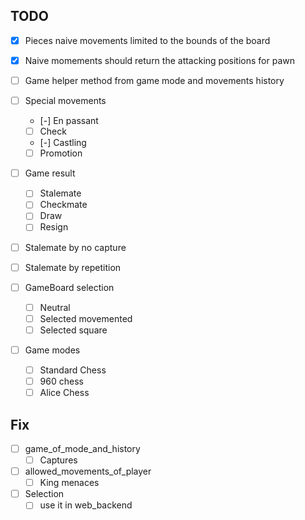 ## TODO

- [x] Pieces naive movements limited to the bounds of the board
- [x] Naive momements should return the attacking positions for pawn

- [ ] Game helper method from game mode and movements history

- [ ] Special movements
    - [-] En passant
    - [ ] Check
    - [-] Castling
    - [ ] Promotion

- [ ] Game result
    - [ ] Stalemate
    - [ ] Checkmate
    - [ ] Draw
    - [ ] Resign

- [ ] Stalemate by no capture
- [ ] Stalemate by repetition

- [ ] GameBoard selection
    - [ ] Neutral
    - [ ] Selected movemented
    - [ ] Selected square

- [ ] Game modes
    - [ ] Standard Chess
    - [ ] 960 chess
    - [ ] Alice Chess

## Fix

- [ ] game_of_mode_and_history
    - [ ] Captures

- [ ] allowed_movements_of_player
    - [ ] King menaces

- [ ] Selection
    - [ ] use it in web_backend
